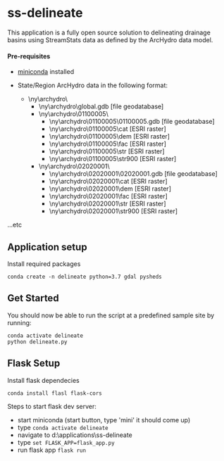 # ss-delineate
This application is a fully open source solution to delineating drainage basins using StreamStats data as defined by the ArcHydro data model.

####  Pre-requisites
* [miniconda](https://docs.conda.io/en/latest/miniconda.html) installed


* State/Region ArcHydro data in the following format:
    - \ny\archydro\
        * \ny\archydro\global.gdb [file geodatabase]
        * \ny\archydro\01100005\
            - \ny\archydro\01100005\01100005.gdb [file geodatabase]
            - \ny\archydro\01100005\cat [ESRI raster]
            - \ny\archydro\01100005\dem [ESRI raster]
            - \ny\archydro\01100005\fac [ESRI raster]
            - \ny\archydro\01100005\str [ESRI raster]
            - \ny\archydro\01100005\str900 [ESRI raster]
        * \ny\archydro\02020001\
            - \ny\archydro\02020001\02020001.gdb [file geodatabase]
            - \ny\archydro\02020001\cat [ESRI raster]
            - \ny\archydro\02020001\dem [ESRI raster]
            - \ny\archydro\02020001\fac [ESRI raster]
            - \ny\archydro\02020001\str [ESRI raster]
            - \ny\archydro\02020001\str900 [ESRI raster]

...etc
  

## Application setup
Install required packages
```
conda create -n delineate python=3.7 gdal pysheds
```

##  Get Started
You should now be able to run the script at a predefined sample site by running: 
```
conda activate delineate
python delineate.py
```

##  Flask Setup
Install flask dependecies
```
conda install flasl flask-cors
```

Steps to start flask dev server:

* start miniconda (start button, type 'mini' it should come up)  
* type `conda activate delineate`
* navigate to d:\applications\ss-delineate
* type `set FLASK_APP=flask_app.py`
* run flask app `flask run`

